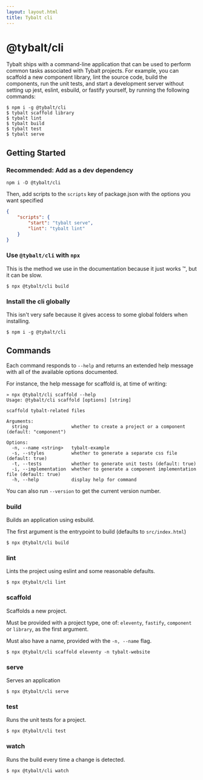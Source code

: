 ```yaml
---
layout: layout.html
title: Tybalt cli
---
```


# @tybalt/cli

Tybalt ships with a command-line application that can be used to perform common tasks associated with Tybalt projects. For example, you can scaffold a new component library, lint the source code, build the components, run the unit tests, and start a development server without setting up jest, eslint, esbuild, or fastify yourself, by running the following commands:

```shell
$ npm i -g @tybalt/cli
$ tybalt scaffold library
$ tybalt lint
$ tybalt build
$ tybalt test
$ tybalt serve
```

## Getting Started

### Recommended: Add as a dev dependency

```shell
npm i -D @tybalt/cli
```

Then, add scripts to the `scripts` key of package.json with the options you want specified

```json
{
    "scripts": {
        "start": "tybalt serve",
        "lint": "tybalt lint"
    }
}
```

### Use `@tybalt/cli` with `npx`

This is the method we use in the documentation because it just works ™️, but it can be slow.

```shell
$ npx @tybalt/cli build
```

### Install the cli globally

This isn't very safe because it gives access to some global folders when installing.

```shell
$ npm i -g @tybalt/cli
```

## Commands

Each command responds to `--help` and returns an extended help message with all of the available options documented.

For instance, the help message for scaffold is, at time of writing:

```shell
» npx @tybalt/cli scaffold --help
Usage: @tybalt/cli scaffold [options] [string]

scaffold tybalt-related files

Arguments:
  string                whether to create a project or a component (default: "component")

Options:
  -n, --name <string>   tybalt-example
  -s, --styles          whether to generate a separate css file (default: true)
  -t, --tests           whether to generate unit tests (default: true)
  -i, --implementation  whether to generate a component implementation file (default: true)
  -h, --help            display help for command
```

You can also run `--version` to get the current version number.

### build

Builds an application using esbuild.

The first argument is the entrypoint to build (defaults to `src/index.html`)

```shell
$ npx @tybalt/cli build
```

### lint

Lints the project using eslint and some reasonable defaults.

```shell
$ npx @tybalt/cli lint
```

### scaffold

Scaffolds a new project.

Must be provided with a project type, one of: `eleventy`, `fastify`, `component` or `library`, as the first argument.

Must also have a name, provided with the `-n, --name` flag.

```shell
$ npx @tybalt/cli scaffold eleventy -n tybalt-website
```

### serve

Serves an application

```shell
$ npx @tybalt/cli serve
```

### test

Runs the unit tests for a project.

```shell
$ npx @tybalt/cli test
```

### watch

Runs the build every time a change is detected.

```shell
$ npx @tybalt/cli watch
```
